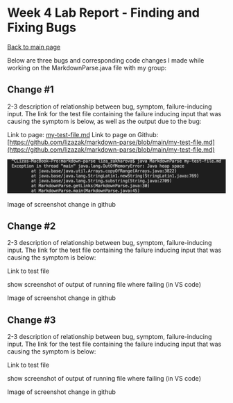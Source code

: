 # Week 4 Lab Report - Finding and Fixing Bugs

[Back to main page](index.html)

Below are three bugs and corresponding code changes I made while working on the MarkdownParse.java file with my group:

## Change #1

2-3 description of relationship between bug, symptom, failure-inducing input. The link for the test file containing the failure inducing input that was causing the symptom is below, as well as the output due to the bug:

Link to page: [my-test-file.md](my-test-file.md)
Link to page on Github: [https://github.com/lizazak/markdown-parse/blob/main/my-test-file.md](https://github.com/lizazak/markdown-parse/blob/main/my-test-file.md)

![Image](failing-output-1.png)

Image of screenshot change in github

## Change #2

2-3 description of relationship between bug, symptom, failure-inducing input. The link for the test file containing the failure inducing input that was causing the symptom is below:

Link to test file

show screenshot of output of running file where failing (in VS code)

Image of screenshot change in github

## Change #3

2-3 description of relationship between bug, symptom, failure-inducing input. The link for the test file containing the failure inducing input that was causing the symptom is below:

Link to test file

show screenshot of output of running file where failing (in VS code)

Image of screenshot change in github